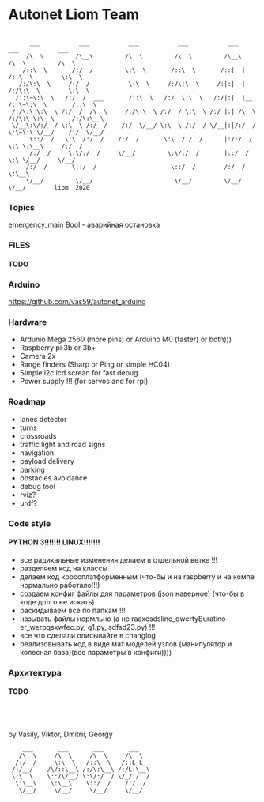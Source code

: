 # Autonet Liom Team

```

      ___           ___           ___           ___           ___           ___           ___     
     /\  \         /\__\         /\  \         /\  \         /\__\         /\  \         /\  \    
    /::\  \       /:/  /         \:\  \       /::\  \       /::|  |       /::\  \        \:\  \   
   /:/\:\  \     /:/  /           \:\  \     /:/\:\  \     /:|:|  |      /:/\:\  \        \:\  \  
  /::\~\:\  \   /:/  /  ___       /::\  \   /:/  \:\  \   /:/|:|  |__   /::\~\:\  \       /::\  \ 
 /:/\:\ \:\__\ /:/__/  /\__\     /:/\:\__\ /:/__/ \:\__\ /:/ |:| /\__\ /:/\:\ \:\__\     /:/\:\__\
 \/__\:\/:/  / \:\  \ /:/  /    /:/  \/__/ \:\  \ /:/  / \/__|:|/:/  / \:\~\:\ \/__/    /:/  \/__/
      \::/  /   \:\  /:/  /    /:/  /       \:\  /:/  /      |:/:/  /   \:\ \:\__\     /:/  /     
      /:/  /     \:\/:/  /     \/__/         \:\/:/  /       |::/  /     \:\ \/__/     \/__/      
     /:/  /       \::/  /                     \::/  /        /:/  /       \:\__\                  
     \/__/         \/__/                       \/__/         \/__/         \/__/        liom  2020

```
### Topics
emergency_main Bool - аварийная остановка
### FILES
#### TODO
### Arduino
https://github.com/vas59/autonet_arduino
### Hardware
 - Ardunio Mega 2560 (more pins) or Arduino M0 (faster) or both)))
 - Raspberry pi 3b or 3b+
 - Camera 2x 
 - Range finders (Sharp or Ping or simple HC04)
 - Simple i2c lcd screan for fast debug 
 - Power supply !!! (for servos and for rpi)

### Roadmap
 - lanes detector
 - turns
 - crossroads
 - traffic light and road signs
 - navigation
 - payload delivery
 - parking
 - obstacles avoidance
 - debug tool
 - rviz?
 - urdf?

### Code style
#### PYTHON 3!!!!!!! LINUX!!!!!!!
 - все радикальные изменения делаем в отдельной ветке !!!
 - разделяем код на классы 
 - делаем код кроссплатформенным (что-бы и на raspberry и на компе нормально работало!!!) 
 - создаем конфиг файлы для параметров (json наверное) (что-бы в коде долго не искать)
 - раскидываем все по папкам !!!
 - называть файлы нормльно (а не raaxcsdsline_qwertyBuratino-er_werpqsxwfec.py, q1.py, sdfsd23.py) !!!
 - все что сделали описывайте в changlog
 - реализовывать код в виде мат моделей узлов (манипулятор и колесная база)(все параметры в конфиги))))

### Архитектура 
#### TODO

\
\
\
by Vasily, Viktor, Dmitrii, Georgy
```
    ___       ___       ___       ___   
   /\__\     /\  \     /\  \     /\__\  
  /:/  /    _\:\  \   /::\  \   /::L_L_ 
 /:/__/    /\/::\__\ /:/\:\__\ /:/L:\__\
 \:\  \    \::/\/__/ \:\/:/  / \/_/:/  /
  \:\__\    \:\__\    \::/  /    /:/  / 
   \/__/     \/__/     \/__/     \/__/  

```

